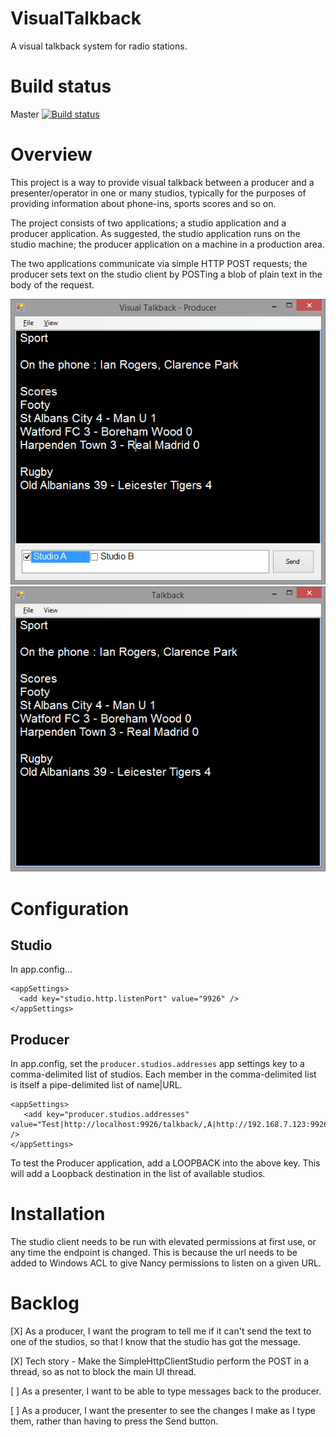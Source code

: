 # VisualTalkback
A visual talkback system for radio stations.

# Build status

Master
[![Build status](https://ci.appveyor.com/api/projects/status/bk73lfoxbetb97p1/branch/master?svg=true)](https://ci.appveyor.com/project/jonesm13/visualtalkback/branch/master)

# Overview

This project is a way to provide visual talkback between a producer and a presenter/operator in one or many studios, typically for the purposes of providing information about phone-ins, sports scores and so on.

The project consists of two applications; a studio application and a producer application. As suggested, the studio application runs on the studio machine; the producer application on a machine in a production area.

The two applications communicate via simple HTTP POST requests; the producer sets text on the studio client by POSTing a blob of plain text in the body of the request.

![Producer client](/wiki/producer.png)
![Studio client](/wiki/studio.png)

# Configuration
## Studio

In app.config...

```
<appSettings>
  <add key="studio.http.listenPort" value="9926" /> 
</appSettings>
```

## Producer

In app.config, set the ```producer.studios.addresses``` app settings key to a comma-delimited list of studios. Each member in the comma-delimited list is itself a pipe-delimited list of name|URL.

```
<appSettings>
   <add key="producer.studios.addresses" value="Test|http://localhost:9926/talkback/,A|http://192.168.7.123:9926/talkback,B|http://192.168.7.124:9926/talkback" />
</appSettings>

```

To test the Producer application, add a LOOPBACK into the above key. This will add a Loopback destination in the list of available studios.

# Installation

The studio client needs to be run with elevated permissions at first use, or any time the endpoint is changed. This is because the url needs to be added to Windows ACL to give Nancy permissions to listen on a given URL.

# Backlog

[X] As a producer, I want the program to tell me if it can't send the text to one of the studios, so that I know that the studio has got the message.

[X] Tech story - Make the SimpleHttpClientStudio perform the POST in a thread, so as not to block the main UI thread.

[ ] As a presenter, I want to be able to type messages back to the producer.

[ ] As a producer, I want the presenter to see the changes I make as I type them, rather than having to press the Send button.